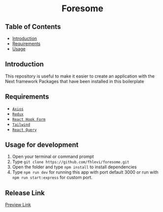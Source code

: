 <h1 align='center'>Foresome</h1>

## Table of Contents

- [Introduction](#introduction)
- [Requirements](#requirements)
- [Usage](#usage-for-development)

## Introduction
This repository is useful to make it easier to create an application with the Next framework
Packages that have been installed in this boilerplate 

## Requirements
* [`Axios`](https://github.com/axios/axios)
* [`Redux`](https://redux.js.org/introduction/getting-started)
* [`React Hook Form`](https://react-hook-form.com)
* [`Tailwind`](https://tailwindcss.com/docs/installation)
* [`React Query`](https://react-query.tanstack.com)

## Usage for development
1. Open your terminal or command prompt
2. Type `git clone https://github.com/fhlevi/foresome.git`
3. Open the folder and type `npm install` to install dependencies
6. Type `npm run dev` for running this app with port default 3000 or run with `npm run start:express` for custom port.

## Release Link
[Preview Link](https://foresome.vercel.app/)

